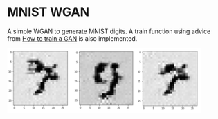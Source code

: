 # MNIST WGAN

A simple WGAN to generate MNIST digits. A train function using advice from
[How to train a GAN](https://github.com/soumith/ganhacks) is also implemented.

<img src="diagrams/ganhacks_output.png" alt="Generated MNIST" height="150px"/>
